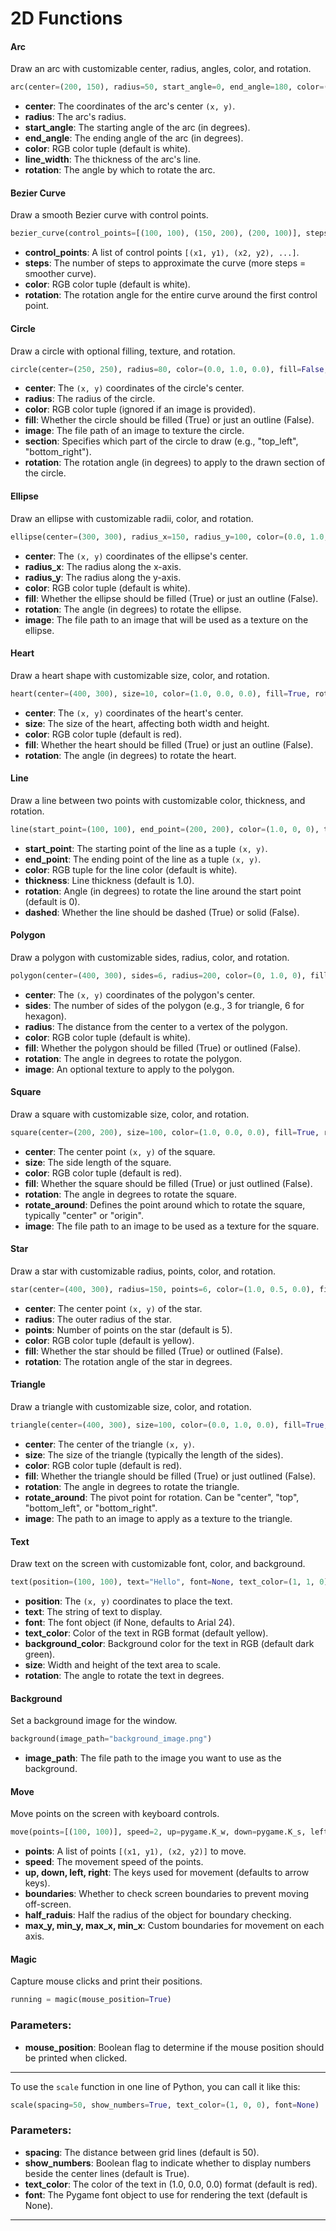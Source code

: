 # 2D Functions

#### Arc
Draw an arc with customizable center, radius, angles, color, and rotation.

```python
arc(center=(200, 150), radius=50, start_angle=0, end_angle=180, color=(1.0, 0.0, 0.0), line_width=3.0, rotation=45)
```

- **center**: The coordinates of the arc's center `(x, y)`.
- **radius**: The arc's radius.
- **start_angle**: The starting angle of the arc (in degrees).
- **end_angle**: The ending angle of the arc (in degrees).
- **color**: RGB color tuple (default is white).
- **line_width**: The thickness of the arc's line.
- **rotation**: The angle by which to rotate the arc.

#### Bezier Curve
Draw a smooth Bezier curve with control points.

```python
bezier_curve(control_points=[(100, 100), (150, 200), (200, 100)], steps=50, color=(0.0, 1.0, 0.0), rotation=30)
```

- **control_points**: A list of control points `[(x1, y1), (x2, y2), ...]`.
- **steps**: The number of steps to approximate the curve (more steps = smoother curve).
- **color**: RGB color tuple (default is white).
- **rotation**: The rotation angle for the entire curve around the first control point.

#### Circle
Draw a circle with optional filling, texture, and rotation.

```python
circle(center=(250, 250), radius=80, color=(0.0, 1.0, 0.0), fill=False, image="circle_texture.png", section="top_right", rotation=45)
```

- **center**: The `(x, y)` coordinates of the circle's center.
- **radius**: The radius of the circle.
- **color**: RGB color tuple (ignored if an image is provided).
- **fill**: Whether the circle should be filled (True) or just an outline (False).
- **image**: The file path of an image to texture the circle.
- **section**: Specifies which part of the circle to draw (e.g., "top_left", "bottom_right").
- **rotation**: The rotation angle (in degrees) to apply to the drawn section of the circle.

#### Ellipse
Draw an ellipse with customizable radii, color, and rotation.

```python
ellipse(center=(300, 300), radius_x=150, radius_y=100, color=(0.0, 1.0, 0.0), fill=True, rotation=45, image="ellipse_texture.png")
```

- **center**: The `(x, y)` coordinates of the ellipse's center.
- **radius_x**: The radius along the x-axis.
- **radius_y**: The radius along the y-axis.
- **color**: RGB color tuple (default is white).
- **fill**: Whether the ellipse should be filled (True) or just an outline (False).
- **rotation**: The angle (in degrees) to rotate the ellipse.
- **image**: The file path to an image that will be used as a texture on the ellipse.

#### Heart
Draw a heart shape with customizable size, color, and rotation.

```python
heart(center=(400, 300), size=10, color=(1.0, 0.0, 0.0), fill=True, rotation=45)
```

- **center**: The `(x, y)` coordinates of the heart's center.
- **size**: The size of the heart, affecting both width and height.
- **color**: RGB color tuple (default is red).
- **fill**: Whether the heart should be filled (True) or just an outline (False).
- **rotation**: The angle (in degrees) to rotate the heart.

#### Line
Draw a line between two points with customizable color, thickness, and rotation.

```python
line(start_point=(100, 100), end_point=(200, 200), color=(1.0, 0, 0), thickness=2, rotation=45, dashed=True)
```

- **start_point**: The starting point of the line as a tuple `(x, y)`.
- **end_point**: The ending point of the line as a tuple `(x, y)`.
- **color**: RGB tuple for the line color (default is white).
- **thickness**: Line thickness (default is 1.0).
- **rotation**: Angle (in degrees) to rotate the line around the start point (default is 0).
- **dashed**: Whether the line should be dashed (True) or solid (False).

#### Polygon
Draw a polygon with customizable sides, radius, color, and rotation.

```python
polygon(center=(400, 300), sides=6, radius=200, color=(0, 1.0, 0), fill=True, rotation=45, image="texture.png")
```

- **center**: The `(x, y)` coordinates of the polygon's center.
- **sides**: The number of sides of the polygon (e.g., 3 for triangle, 6 for hexagon).
- **radius**: The distance from the center to a vertex of the polygon.
- **color**: RGB color tuple (default is white).
- **fill**: Whether the polygon should be filled (True) or outlined (False).
- **rotation**: The angle in degrees to rotate the polygon.
- **image**: An optional texture to apply to the polygon.

#### Square
Draw a square with customizable size, color, and rotation.

```python
square(center=(200, 200), size=100, color=(1.0, 0.0, 0.0), fill=True, rotation=45)
```

- **center**: The center point `(x, y)` of the square.
- **size**: The side length of the square.
- **color**: RGB color tuple (default is red).
- **fill**: Whether the square should be filled (True) or just outlined (False).
- **rotation**: The angle in degrees to rotate the square.
- **rotate_around**: Defines the point around which to rotate the square, typically "center" or "origin".
- **image**: The file path to an image to be used as a texture for the square.

#### Star
Draw a star with customizable radius, points, color, and rotation.

```python
star(center=(400, 300), radius=150, points=6, color=(1.0, 0.5, 0.0), fill=False, rotation=45)
```

- **center**: The center point `(x, y)` of the star.
- **radius**: The outer radius of the star.
- **points**: Number of points on the star (default is 5).
- **color**: RGB color tuple (default is yellow).
- **fill**: Whether the star should be filled (True) or outlined (False).
- **rotation**: The rotation angle of the star in degrees.

#### Triangle
Draw a triangle with customizable size, color, and rotation.

```python
triangle(center=(400, 300), size=100, color=(0.0, 1.0, 0.0), fill=True, rotation=30, rotate_around="center")
```

- **center**: The center of the triangle `(x, y)`.
- **size**: The size of the triangle (typically the length of the sides).
- **color**: RGB color tuple (default is red).
- **fill**: Whether the triangle should be filled (True) or just outlined (False).
- **rotation**: The angle in degrees to rotate the triangle.
- **rotate_around**: The pivot point for rotation. Can be "center", "top", "bottom_left", or "bottom_right".
- **image**: The path to an image to apply as a texture to the triangle.


#### Text
Draw text on the screen with customizable font, color, and background.

```python
text(position=(100, 100), text="Hello", font=None, text_color=(1, 1, 0), background_color=(0, 0.25, 0), size=(100, 50), rotation=0)
```

- **position**: The `(x, y)` coordinates to place the text.
- **text**: The string of text to display.
- **font**: The font object (if None, defaults to Arial 24).
- **text_color**: Color of the text in RGB format (default yellow).
- **background_color**: Background color for the text in RGB (default dark green).
- **size**: Width and height of the text area to scale.
- **rotation**: The angle to rotate the text in degrees.

#### Background
Set a background image for the window.

```python
background(image_path="background_image.png")
```

- **image_path**: The file path to the image you want to use as the background.

#### Move
Move points on the screen with keyboard controls.

```python
move(points=[(100, 100)], speed=2, up=pygame.K_w, down=pygame.K_s, left=pygame.K_a, right=pygame.K_d, boundaries=True, half_raduis=10, max_x=800, max_y=600)
```

- **points**: A list of points `[(x1, y1), (x2, y2)]` to move.
- **speed**: The movement speed of the points.
- **up, down, left, right**: The keys used for movement (defaults to arrow keys).
- **boundaries**: Whether to check screen boundaries to prevent moving off-screen.
- **half_raduis**: Half the radius of the object for boundary checking.
- **max_y, min_y, max_x, min_x**: Custom boundaries for movement on each axis.

#### Magic
Capture mouse clicks and print their positions.

```python
running = magic(mouse_position=True)
```
### Parameters:
- **mouse_position**: Boolean flag to determine if the mouse position should be printed when clicked.

---

To use the `scale` function in one line of Python, you can call it like this:

```python
scale(spacing=50, show_numbers=True, text_color=(1, 0, 0), font=None)
```

### Parameters:
- **spacing**: The distance between grid lines (default is 50).
- **show_numbers**: Boolean flag to indicate whether to display numbers beside the center lines (default is True).
- **text_color**: The color of the text in (1.0, 0.0, 0.0) format (default is red).
- **font**: The Pygame font object to use for rendering the text (default is None).

---
